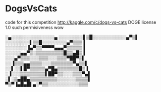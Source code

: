 DogsVsCats
==========

code for this competition http://kaggle.com/c/dogs-vs-cats
DOGE license 1.0
such permisiveness
wow



░▄░░░░░░░░░░░░░░▄
░░░░░░░░▌▒█░░░░░░░░░░░▄▀▒▌
 ░░░░░░░░▌▒▒█░░░░░░░░▄▀▒▒▒▐
 ░░░░░░░▐▄▀▒▒▀▀▀▀▄▄▄▀▒▒▒▒▒▐
░░░░░▄▄▀▒░▒▒▒▒▒▒▒▒▒█▒▒▄█▒▐
░░░▄▀▒▒▒░░░▒▒▒░░░▒▒▒▀██▀▒▌
 ░░▐▒▒▒▄▄▒▒▒▒░░░▒▒▒▒▒▒▒▀▄▒▒▌
 ░░▌░░▌█▀▒▒▒▒▒▄▀█▄▒▒▒▒▒▒▒█▒▐
 ░▐░░░▒▒▒▒▒▒▒▒▌██▀▒▒░░░▒▒▒▀▄▌
 ░▌░▒▄██▄▒▒▒▒▒▒▒▒▒░░░░░░▒▒▒▒▌
 ▀▒▀▐▄█▄█▌▄░▀▒▒░░░░░░░░░░▒▒▒
